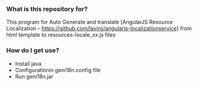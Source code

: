 ### What is this repository for? ###

This program for Auto Generate and translate [AngularJS Resource Localization  - https://github.com/lavinjj/angularjs-localizationservice] from html template to resources-locale_xx.js files

### How do I get use? ###

* Install java
* Configurationin geni18n.config file 
* Run geni18n.jar